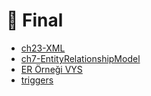 # 📅 Final

<!--Index-->

- [ch23-XML](./ch23-XML.pdf)
- [ch7-EntityRelationshipModel](./ch7-EntityRelationshipModel.pdf)
- [ER Örneği VYS](./ER%20%C3%96rne%C4%9Fi%20VYS.pdf)
- [triggers](./triggers.pdf)

<!--Index-->

